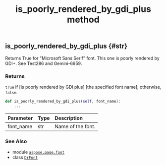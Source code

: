 ﻿---
title: is_poorly_rendered_by_gdi_plus method
second_title: Aspose.Page for Python via .NET API References
description: 
type: docs
weight: 70
url: /python-net/aspose.page.font/drfont/is_poorly_rendered_by_gdi_plus/
is_root: false
---

## is_poorly_rendered_by_gdi_plus {#str}

Returns True for "Microsoft Sans Serif" font. This one is poorly rendered by GDI+. See Test286 and Gemini-6959.


### Returns 


`true` if [is poorly rendered by GDI plus] [the specified font name]; otherwise, `false`.


```python
def is_poorly_rendered_by_gdi_plus(self, font_name):
    ...
```


| Parameter | Type | Description |
| :- | :- | :- |
| font_name | str | Name of the font. |



### See Also
* module [`aspose.page.font`](../../)
* class [`DrFont`](/page/python-net/aspose.page.font/drfont)
